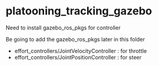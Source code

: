 # platooning_tracking_gazebo

Need to install gazebo_ros_pkgs for controller

Be going to add the gazebo_ros_pkgs later in this folder
- effort_controllers/JointVelocityController : for throttle
- effort_controllers/JointPositionController : for steer
